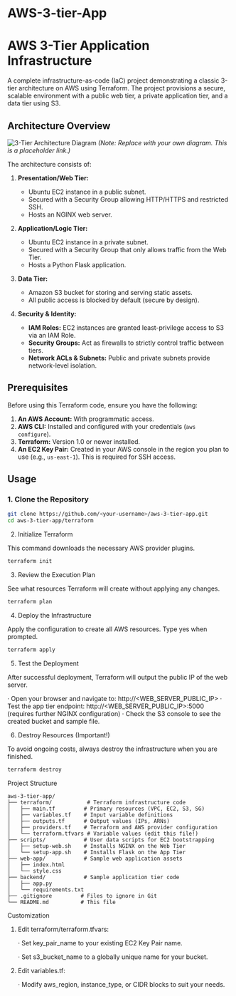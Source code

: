 # AWS-3-tier-App

# AWS 3-Tier Application Infrastructure

A complete infrastructure-as-code (IaC) project demonstrating a classic 3-tier architecture on AWS using Terraform. The project provisions a secure, scalable environment with a public web tier, a private application tier, and a data tier using S3.

## Architecture Overview

![3-Tier Architecture Diagram](https://raw.githubusercontent.com/aws-samples/aws-refarch-wordpress/master/images/aws-refarch-wordpress-v20170915.png)
*(Note: Replace with your own diagram. This is a placeholder link.)*

The architecture consists of:

1.  **Presentation/Web Tier:**
    *   Ubuntu EC2 instance in a public subnet.
    *   Secured with a Security Group allowing HTTP/HTTPS and restricted SSH.
    *   Hosts an NGINX web server.

2.  **Application/Logic Tier:**
    *   Ubuntu EC2 instance in a private subnet.
    *   Secured with a Security Group that only allows traffic from the Web Tier.
    *   Hosts a Python Flask application.

3.  **Data Tier:**
    *   Amazon S3 bucket for storing and serving static assets.
    *   All public access is blocked by default (secure by design).

4.  **Security & Identity:**
    *   **IAM Roles:** EC2 instances are granted least-privilege access to S3 via an IAM Role.
    *   **Security Groups:** Act as firewalls to strictly control traffic between tiers.
    *   **Network ACLs & Subnets:** Public and private subnets provide network-level isolation.

## Prerequisites

Before using this Terraform code, ensure you have the following:

1.  **An AWS Account:** With programmatic access.
2.  **AWS CLI:** Installed and configured with your credentials (`aws configure`).
3.  **Terraform:** Version 1.0 or newer installed.
4.  **An EC2 Key Pair:** Created in your AWS console in the region you plan to use (e.g., `us-east-1`). This is required for SSH access.

## Usage

### 1. Clone the Repository
```bash
git clone https://github.com/<your-username>/aws-3-tier-app.git
cd aws-3-tier-app/terraform
```
2. Initialize Terraform

This command downloads the necessary AWS provider plugins.

```bash
terraform init
```

3. Review the Execution Plan

See what resources Terraform will create without applying any changes.

```bash
terraform plan
```

4. Deploy the Infrastructure

Apply the configuration to create all AWS resources. Type yes when prompted.

```bash
terraform apply
```

5. Test the Deployment

After successful deployment, Terraform will output the public IP of the web server.

· Open your browser and navigate to: http://<WEB_SERVER_PUBLIC_IP>
· Test the app tier endpoint: http://<WEB_SERVER_PUBLIC_IP>:5000 (requires further NGINX configuration)
· Check the S3 console to see the created bucket and sample file.

6. Destroy Resources (Important!)

To avoid ongoing costs, always destroy the infrastructure when you are finished.

```bash
terraform destroy
```

Project Structure

```
aws-3-tier-app/
├── terraform/           # Terraform infrastructure code
│   ├── main.tf         # Primary resources (VPC, EC2, S3, SG)
│   ├── variables.tf    # Input variable definitions
│   ├── outputs.tf      # Output values (IPs, ARNs)
│   ├── providers.tf    # Terraform and AWS provider configuration
│   └── terraform.tfvars # Variable values (edit this file!)
├── scripts/            # User data scripts for EC2 bootstrapping
│   ├── setup-web.sh    # Installs NGINX on the Web Tier
│   └── setup-app.sh    # Installs Flask on the App Tier
├── web-app/            # Sample web application assets
│   ├── index.html
│   └── style.css
├── backend/            # Sample application tier code
│   ├── app.py
│   └── requirements.txt
├── .gitignore         # Files to ignore in Git
└── README.md          # This file
```

Customization

1. Edit terraform/terraform.tfvars:
   
   · Set key_pair_name to your existing EC2 Key Pair name.
   
   · Set s3_bucket_name to a globally unique name for your bucket.
   
2. Edit variables.tf:
   
   · Modify aws_region, instance_type, or CIDR blocks to suit your needs.
